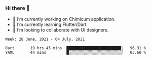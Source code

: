### Hi there 👋

<!--
**devcat37/devcat37** is a ✨ _special_ ✨ repository because its `README.md` (this file) appears on your GitHub profile.-->


- 🔭 I’m currently working on Chimicum application.
- 🌱 I’m currently learning Flutter/Dart.
- 👯 I’m looking to collaborate with UI designers.
<!-- - 🤔 I’m looking for help with ... -->

<!--START_SECTION:waka-->
```text
Week: 28 June, 2021 - 04 July, 2021

Dart       19 hrs 45 mins  ████████████████████████░   96.31 % 
YAML       44 mins         █░░░░░░░░░░░░░░░░░░░░░░░░   03.60 % 
```
<!--END_SECTION:waka-->
